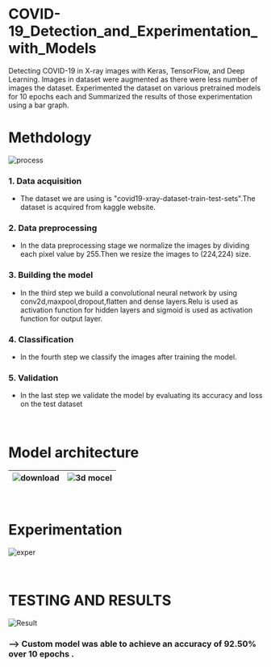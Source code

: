 # COVID-19_Detection_and_Experimentation_with_Models

Detecting COVID-19 in X-ray images with Keras, TensorFlow, and Deep Learning. Images in dataset were augmented as there were less number of images the dataset. Experimented the dataset on various pretrained models for 10 epochs each and Summarized the results of those experimentation using a bar graph.
# Methdology
![process](https://user-images.githubusercontent.com/82793670/180182856-389bb02b-09d6-46a0-98eb-37fd1bb805e5.jpg)
### 1. Data acquisition
- The dataset we are using is "covid19-xray-dataset-train-test-sets".The dataset is acquired from kaggle website.
### 2. Data preprocessing
- In the data preprocessing stage we normalize the images by dividing each pixel value by 255.Then we resize the images to (224,224) size. 
### 3. Building the model
- In the third step we build a convolutional neural network by using conv2d,maxpool,dropout,flatten and dense layers.Relu is used as activation function for hidden layers and sigmoid is used as activation function for output layer.
### 4. Classification
- In the fourth step we classify the images after training the model.
### 5. Validation
- In the last step we validate the model by evaluating its accuracy and loss on the test dataset
<br>

# Model architecture

| ![download](https://user-images.githubusercontent.com/82793670/180176084-3856f6e7-1de1-437f-b356-7483a792711d.png) | ![3d mocel](https://user-images.githubusercontent.com/82793670/180178081-dba3cb93-ec78-42aa-94b4-d1fb3dca97e3.png) |
------------- | -------------

<br>

# Experimentation
![exper](https://user-images.githubusercontent.com/82793670/180181067-e9f559a3-9fd3-4b29-9c66-d2310a58f119.jpg)

<br>

# TESTING AND RESULTS
![Result](https://user-images.githubusercontent.com/82793670/180181650-59f0e91a-c445-4635-9217-2e7e8ea08f12.jpg)

### <b>--> Custom model was able to achieve an accuracy of 92.50% over 10 epochs .</b>
